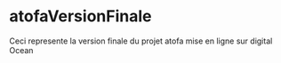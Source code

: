 # atofaVersionFinale
Ceci represente la version finale du projet atofa mise en ligne sur digital Ocean
